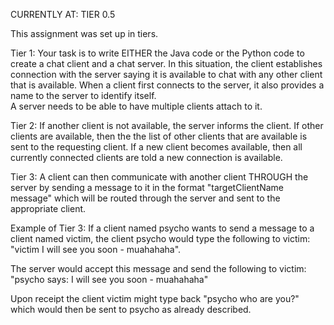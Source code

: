 CURRENTLY AT: TIER 0.5

This assignment was set up in tiers.

Tier 1:  Your task is to write EITHER the Java code or the Python code to create a chat client and a chat server.  In 
this situation, the client establishes connection with the server saying it is available to chat with any other client 
that is available.  When a client first connects to the server, it also provides a name to the server to identify itself.  
A server needs to be able to have multiple clients attach to it.

Tier 2:  If another client is not available, the server informs the client.  If other clients are available, then the the 
list of other clients that are available is sent to the requesting client.  If a new client becomes available, then all 
currently connected clients are told a new connection is available.  

Tier 3:  A client can then communicate with another client THROUGH the server by sending a message to it in the format 
"targetClientName message" which will be routed through the server and sent to the appropriate client.

Example of Tier 3: 
If a client named psycho wants to send a message to a client named victim, the client psycho would type the following 
to victim:  "victim I will see you soon - muahahaha".  

The server would accept this message and send the following to victim:  "psycho says: I will see you soon - muahahaha"

Upon receipt the client victim might type back "psycho who are you?" which would then be sent to psycho as already 
described.
